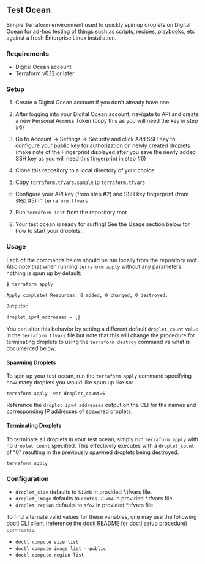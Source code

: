 ## Test Ocean

Simple Terraform environment used to quickly spin up droplets on Digital Ocean for ad-hoc testing of things such as scripts, recipes, playbooks, etc against a fresh Enterprise Linux installation.

### Requirements

* Digital Ocean account
* Terraform v0.12 or later

### Setup

1. Create a Digital Ocean account if you don't already have one

2. After logging into your Digital Ocean account, navigate to API and create a new Personal Access Token (copy this as you will need the key in step #6)

3. Go to Account -> Settings -> Security and click Add SSH Key to configure your public key for authorization on newly created droplets (make note of the Fingerprint displayed after you save the newly added SSH key as you will need this fingerprint in step #6)

4. Clone this repository to a local directory of your choice

5. Copy `terraform.tfvars.sample` to `terraform.tfvars`

6. Configure your API key (from step #2) and SSH key fingerprint (from step #3) in `terraform.tfvars`

7. Run `terraform init` from the repository root

8. Your test ocean is ready for surfing! See the Usage section below for how to start your droplets.

### Usage

Each of the commands below should be run locally from the repository root. Also note that when running `terraform apply` without any parameters nothing is spun up by default:

```bash
$ terraform apply

Apply complete! Resources: 0 added, 0 changed, 0 destroyed.

Outputs:

droplet_ipv4_addresses = {}
```

You can alter this behavior by setting a different default `droplet_count` value in the `terraform.tfvars` file but note that this will change the procedure for terminating droplets to using the `terraform destroy` command vs what is documented below.

#### Spawning Droplets

To spin up your test ocean, run the `terraform apply` command specifying how many droplets you would like spun up like so:

    terraform apply -var droplet_count=5

Reference the `droplet_ipv4_addresses` output on the CLI for the names and corresponding IP addresses of spawned droplets.

#### Terminating Droplets

To terminate all droplets in your test ocean, simply run `terraform apply` with no `droplet_count` specified. This effectively executes with a `droplet_count` of "0" resulting in the previously spawned droplets being destroyed.

    terraform apply

### Configuration

* `droplet_size` defaults to `512mb` in provided *.tfvars file.
* `droplet_image` defaults to `centos-7-x64` in provided *.tfvars file.
* `droplet_region` defaults to `sfo2` in provided *.tfvars file.

To find alternate valid values for these variables, one may use the following [doctl](https://github.com/digitalocean/doctl/) CLI client (reference the doctl README for doctl setup procedure) commands:

* `doctl compute size list`
* `doctl compute image list --public`
* `doctl compute region list`
